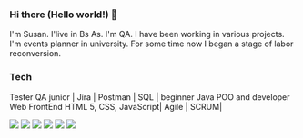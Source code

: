 ### Hi there (Hello world!) 👋

I'm Susan. I'live in Bs As.
I'm QA. I have been working in various projects.
I'm events planner in university.
For some time now I began a stage of labor reconversion.



### Tech
Tester QA junior | Jira | Postman | SQL | beginner Java POO and developer Web FrontEnd HTML 5, CSS, JavaScript| Agile | SCRUM|
<div>
<img src="https://www.ambient-it.net/wp-content/uploads/2022/04/Logo-Jira-200x175-2.png.webp"> 
<img src="https://mms.businesswire.com/media/20230322005274/en/761650/2/postman-logo-vert-2018.jpg">
<img src="https://upload.wikimedia.org/wikipedia/commons/8/87/Sql_data_base_with_logo.png">
<img src="https://telum.umc.edu.dz/pluginfile.php/36285/course/overviewfiles/logopoojava.png">
<img src="https://www.cursosgis.com/wp-content/uploads/2017/06/lenguajes_1.png">
<img src="https://leccionamexico.b-cdn.net/wp-content/uploads/2021/05/agile.jpg">
  
</div>

